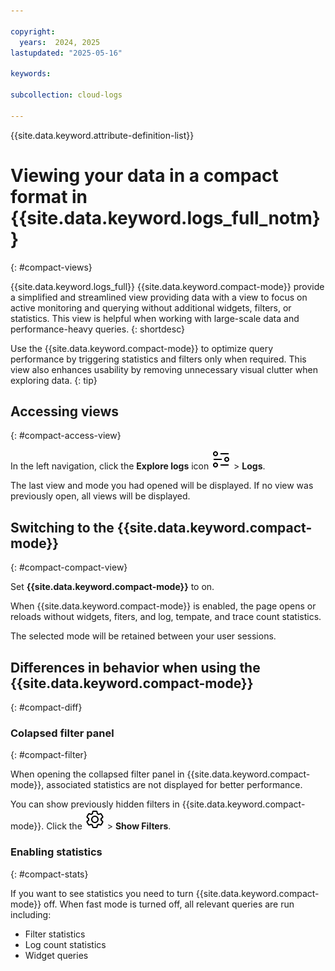 ```yaml
---

copyright:
  years:  2024, 2025
lastupdated: "2025-05-16"

keywords:

subcollection: cloud-logs

---
```


{{site.data.keyword.attribute-definition-list}}

# Viewing your data in a compact format in {{site.data.keyword.logs_full_notm}}
{: #compact-views}

{{site.data.keyword.logs_full}} {{site.data.keyword.compact-mode}} provide a simplified and streamlined view providing data with a view to focus on active monitoring and querying without additional widgets, filters, or statistics. This view is helpful when working with large-scale data and performance-heavy queries.
{: shortdesc}

Use the {{site.data.keyword.compact-mode}} to optimize query performance by triggering statistics and filters only when required. This view also enhances usability by removing unnecessary visual clutter when exploring data.
{: tip}


## Accessing views
{: #compact-access-view}

In the left navigation, click the **Explore logs** icon ![Explore logs icon](/icons/explore.svg "Explore logs") > **Logs**.

The last view and mode you had opened will be displayed. If no view was previously open, all views will be displayed.


## Switching to the {{site.data.keyword.compact-mode}}
{: #compact-compact-view}

Set **{{site.data.keyword.compact-mode}}** to on.

When {{site.data.keyword.compact-mode}} is enabled, the page opens or reloads without widgets, fiters, and log, tempate, and trace count statistics.

The selected mode will be retained between your user sessions.

## Differences in behavior when using the {{site.data.keyword.compact-mode}}
{: #compact-diff}

### Colapsed filter panel
{: #compact-filter}

When opening the collapsed filter panel in {{site.data.keyword.compact-mode}}, associated statistics are not displayed for better performance.

You can show previously hidden filters in {{site.data.keyword.compact-mode}}. Click the ![Settings icon](/icons/setting.svg "Settings icon") > **Show Filters**.

### Enabling statistics
{: #compact-stats}

If you want to see statistics you need to turn {{site.data.keyword.compact-mode}} off. When fast mode is turned off, all relevant queries are run including:

* Filter statistics
* Log count statistics
* Widget queries
